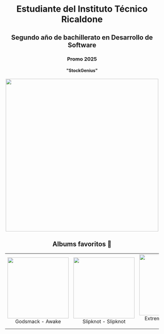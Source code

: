 <div align="center">
<h1>Estudiante del Instituto Técnico Ricaldone</h1>
<h2>Segundo año de bachillerato en Desarrollo de Software</h2>
<h3>Promo 2025</h3>
<h4>"StockGenius"</h4>
</div>

<div align="center">
    <img src="https://github.com/GabContreras/GabContreras/assets/139160190/ca6723c0-2cb1-4285-9bf6-e0b3b9f00bea" width="500">
</div>

<div align="center">
    <h2>Albums favoritos 🤪</h2>
  <table>
    <tr>
      <td align="center">
        <a href="https://open.spotify.com/intl-es/album/4uNwpYU5QyX2u0kkkEFLR4?si=7drgafEmTEias6d-KXXI2g">
          <img src="https://github.com/GabContreras/GabContreras/assets/139160190/c7897fb0-740f-456b-8436-bc91371afc7b" width="200">
        </a><br>
        Godsmack - Awake
      </td>
      <td align="center">
        <a href="https://open.spotify.com/intl-es/album/2dL9Q5AtIv4Rw1L6lKcIUc?si=i1oRy7dTQxGevwrh4Y_W-w">
          <img src="https://github.com/GabContreras/GabContreras/assets/139160190/94257de4-6717-4be5-8da6-641c423918b7" width="200">
        </a><br>
        Slipknot - Slipknot
      </td>
      <td align="center">
        <a href="https://open.spotify.com/intl-es/album/1GYJUlbVr5FuNU7awwMGzu?si=HwYWnfgDQ-6xh9ysqgvZRg">
          <img src="https://github.com/GabContreras/GabContreras/assets/139160190/c87f246a-f44c-4f94-9181-3d77bab4cac9" width="200">
        </a><br>
        Extremoduro - La Ley Innata
      </td>
    </tr>
  </table>
</div>





